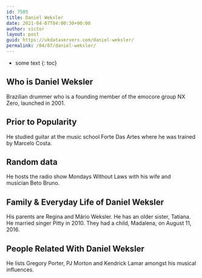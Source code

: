 ```yaml
---
id: 7505
title: Daniel Weksler
date: 2021-04-07T04:00:30+00:00
author: victor
layout: post
guid: https://ukdataservers.com/daniel-weksler/
permalink: /04/07/daniel-weksler/
---
```


* some text
{: toc}


## Who is Daniel Weksler



Brazilian drummer who is a founding member of the emocore group NX Zero, launched in 2001. 

                
                
                
## Prior to Popularity



He studied guitar at the music school Forte Das Artes where he was trained by Marcelo Costa. 

                
                
                
## Random data



He hosts the radio show Mondays Without Laws with his wife and musician Beto Bruno. 

                
                
                
## Family & Everyday Life of Daniel Weksler



His parents are Regina and Mário Weksler. He has an older sister, Tatiana. He married singer Pitty in 2010. They had a child, Madalena, on August 11, 2016. 

                
                
                
## People Related With Daniel Weksler



He lists Gregory Porter, PJ Morton and Kendrick Lamar amongst his musical influences. 

                
              
            
          
          
          